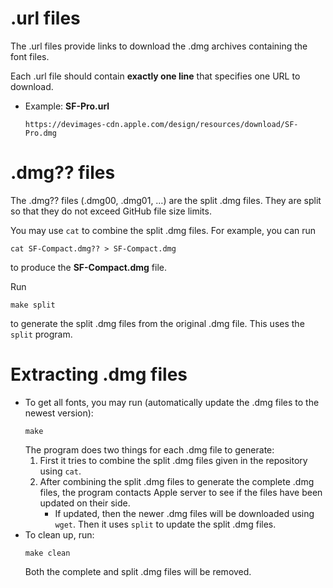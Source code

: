 # .url files
The .url files provide links to download the .dmg archives containing the font files.

Each .url file should contain **exactly one line** that specifies one URL to download.

* Example: **SF-Pro.url**
    ```
    https://devimages-cdn.apple.com/design/resources/download/SF-Pro.dmg
    ```

# .dmg?? files
The .dmg?? files (.dmg00, .dmg01, …) are the split .dmg files. They are split so that they do not exceed GitHub file size limits.

You may use `cat` to combine the split .dmg files. For example, you can run
```shell
cat SF-Compact.dmg?? > SF-Compact.dmg
```
to produce the **SF-Compact.dmg** file.

Run
```shell
make split
```
to generate the split .dmg files from the original .dmg file. This uses the `split` program.

# Extracting .dmg files
* To get all fonts, you may run (automatically update the .dmg files to the newest version):
    ```shell
    make
    ```
    The program does two things for each .dmg file to generate:
    1. First it tries to combine the split .dmg files given in the repository using `cat`.
    2. After combining the split .dmg files to generate the complete .dmg files, the program contacts Apple server to see if the files have been updated on their side.
        * If updated, then the newer .dmg files will be downloaded using `wget`. Then it uses `split` to update the split .dmg files.
* To clean up, run:
    ```shell
    make clean
    ```
    Both the complete and split .dmg files will be removed.